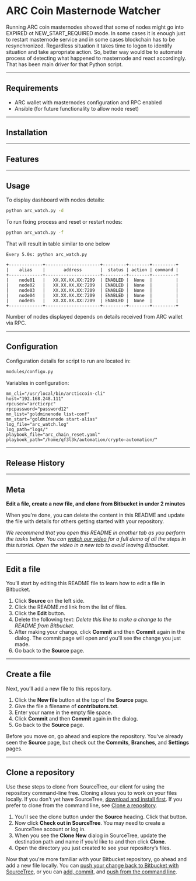 # ARC Coin Masternode Watcher
Running ARC coin masternodes showed that some of nodes might go into EXPIRED ot NEW_START_REQUIRED mode.
In some cases it is enough just to restart masternode service and in some cases blockchain has to be resynchronized.
Regardless situation it takes time to logon to identify situation and take apropriate action.
So, better way would be to automate process of detecting what happened to masternode and react accordingly.
That has been main driver for that Python script.

---
## Requirements
* ARC wallet with masternodes configuration and RPC enabled
* Ansible (for future functionality to allow node reset)
---
## Installation

---
## Features

---
## Usage

To display dashboard with nodes details:
```bash
python arc_watch.py -d
```

To run fixing process and reset or restart nodes:
```bash
python arc_watch.py -f
```

That will result in table similar to one below

```text
Every 5.0s: python arc_watch.py 

+-------------+---------------------+---------+--------+---------+
|    alias    |       address       |  status | action | command |
+-------------+---------------------+---------+--------+---------+
|    node01   |   XX.XX.XX.XX:7209  | ENABLED |  None  |         |
|    node02   |   XX.XX.XX.XX:7209  | ENABLED |  None  |         |
|    node03   |   XX.XX.XX.XX:7209  | ENABLED |  None  |         |
|    node04   |   XX.XX.XX.XX:7209  | ENABLED |  None  |         |
|    node05   |   XX.XX.XX.XX:7209  | ENABLED |  None  |         |
+-------------+---------------------+---------+--------+---------+
```

Number of nodes displayed depends on details received from ARC wallet via RPC.

---
## Configuration
Configuration details for script to run are located in:
```bash
modules/configu.py
```
Variables in configuration:
```editorconfig
mn_cli="/usr/local/bin/arcticcoin-cli"
host="192.168.248.111"
rpcuser="arcticrpc"
rpcpassword="password12"
mn_list="goldminenode list-conf"
mn_start="goldminenode start-alias"
log_file="arc_watch.log"
log_path="logs/"
playbook_file="arc_chain_reset.yaml"
playbook_path="/home/qf3l3k/automation/crypto-automation/"
```

---
## Release History

---
## Meta



**Edit a file, create a new file, and clone from Bitbucket in under 2 minutes**

When you're done, you can delete the content in this README and update the file with details for others getting started with your repository.

*We recommend that you open this README in another tab as you perform the tasks below. You can [watch our video](https://youtu.be/0ocf7u76WSo) for a full demo of all the steps in this tutorial. Open the video in a new tab to avoid leaving Bitbucket.*

---

## Edit a file

You’ll start by editing this README file to learn how to edit a file in Bitbucket.

1. Click **Source** on the left side.
2. Click the README.md link from the list of files.
3. Click the **Edit** button.
4. Delete the following text: *Delete this line to make a change to the README from Bitbucket.*
5. After making your change, click **Commit** and then **Commit** again in the dialog. The commit page will open and you’ll see the change you just made.
6. Go back to the **Source** page.

---

## Create a file

Next, you’ll add a new file to this repository.

1. Click the **New file** button at the top of the **Source** page.
2. Give the file a filename of **contributors.txt**.
3. Enter your name in the empty file space.
4. Click **Commit** and then **Commit** again in the dialog.
5. Go back to the **Source** page.

Before you move on, go ahead and explore the repository. You've already seen the **Source** page, but check out the **Commits**, **Branches**, and **Settings** pages.

---

## Clone a repository

Use these steps to clone from SourceTree, our client for using the repository command-line free. Cloning allows you to work on your files locally. If you don't yet have SourceTree, [download and install first](https://www.sourcetreeapp.com/). If you prefer to clone from the command line, see [Clone a repository](https://confluence.atlassian.com/x/4whODQ).

1. You’ll see the clone button under the **Source** heading. Click that button.
2. Now click **Check out in SourceTree**. You may need to create a SourceTree account or log in.
3. When you see the **Clone New** dialog in SourceTree, update the destination path and name if you’d like to and then click **Clone**.
4. Open the directory you just created to see your repository’s files.

Now that you're more familiar with your Bitbucket repository, go ahead and add a new file locally. You can [push your change back to Bitbucket with SourceTree](https://confluence.atlassian.com/x/iqyBMg), or you can [add, commit,](https://confluence.atlassian.com/x/8QhODQ) and [push from the command line](https://confluence.atlassian.com/x/NQ0zDQ).